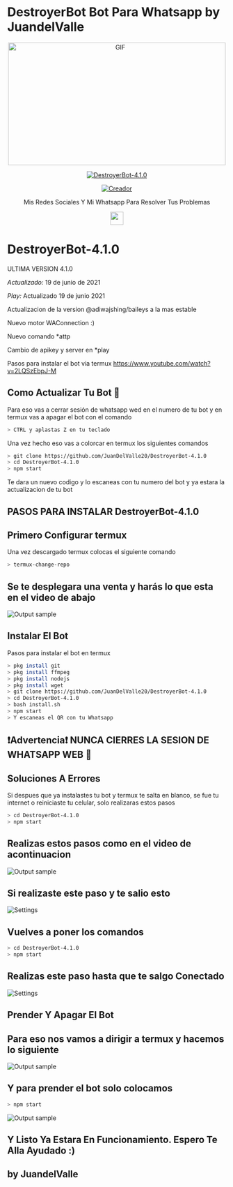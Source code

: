 # DestroyerBot Bot Para Whatsapp by JuandelValle

<p align="center">
<img src="https://github.com/JuanDelValle20/DestroyerBot-4.1.0//blob/main/temples/ezgif-4-5e4fce2c4bbe.gif" alt="GIF" width="500" height="281"/>
</p>
<p align="center">
<a href="#"><img title="DestroyerBot-4.1.0" src="https://img.shields.io/badge/DestroyerBot-4.1.0 -purple?colorA=%cc33ff&colorB=%cc33ff&style=for-the-badge"></a>
</p>

<p align="center">
<a href="https://github.com/JuandelValle20"><img title="Creador" src="https://img.shields.io/badge/Author-JuandelValle20-purple.svg?style=for-the-badge&logo=github"></a>
</p>


<p align="center">
Mis Redes Sociales Y Mi Whatsapp Para Resolver Tus Problemas
</p>

<p align='center'>
   <a href="https://wa.me/50241033780"><img height="30" src="https://github.com/JuanDelValle20/DestroyerBot-4.1.0/blob/main/temples/d9d97d48264770f85d35c208f279152c.png?raw=true"></a>
</P>



# DestroyerBot-4.1.0
ULTIMA VERSION 4.1.0

*Actualizado:* 19 de junio de 2021

*Play:* Actualizado 19 de junio 2021

Actualizacion de la version @adiwajshing/baileys a la mas estable

Nuevo motor WAConnection :)

Nuevo comando *attp

Cambio de apikey y server en *play


Pasos para instalar el bot via termux
https://www.youtube.com/watch?v=2LQSzEbpJ-M


## Como Actualizar Tu Bot 🔄
Para eso vas a cerrar sesión de whatsapp wed en el numero de tu bot y en termux vas a apagar el bot con el comando

```bash
> CTRL y aplastas Z en tu teclado
```

Una vez hecho eso vas a colorcar en termux los siguientes comandos

```bash
> git clone https://github.com/JuanDelValle20/DestroyerBot-4.1.0
> cd DestroyerBot-4.1.0
> npm start
```

Te dara un nuevo codigo y lo escaneas con tu numero del bot y ya estara la actualizacion de tu bot






## PASOS PARA INSTALAR DestroyerBot-4.1.0

## Primero Configurar termux
Una vez descargado termux colocas el siguiente comando

```bash
> termux-change-repo
```

## Se te desplegara una venta y harás lo que esta en el video de abajo

![Output sample](https://github.com/JuanDelValle20/DestroyerBot-4.1.0/blob/main/temples/116244521-ad43a780-a770-11eb-88c6-054fb1950bfd%20(1).gif)


## Instalar El Bot
Pasos para instalar el bot en termux

```bash
> pkg install git
> pkg install ffmpeg
> pkg install nodejs
> pkg install wget
> git clone https://github.com/JuanDelValle20/DestroyerBot-4.1.0
> cd DestroyerBot-4.1.0
> bash install.sh
> npm start
> Y escaneas el QR con tu Whatsapp
```



## ❗Advertencia❗ NUNCA CIERRES LA SESION DE WHATSAPP WEB 🚫




## Soluciones A Errores
Si despues que ya instalastes tu bot y termux te salta en blanco, se fue tu internet o reiniciaste tu celular, solo realizaras estos pasos

```bash
> cd DestroyerBot-4.1.0
> npm start
```

## Realizas estos pasos como en el video de acontinuacion 

![Output sample](https://github.com/JuanDelValle20/DestroyerBot-4.1.0/blob/main/temples/Screenrecorder-2021-05-12-21-09-23-978.gif)

## Si realizaste este paso y te salio esto

![Settings](https://github.com/JuanDelValle20/DestroyerBot-4.1.0/blob/main/temples/IMG_20210513_155715.jpg)

## Vuelves a poner los comandos

```bash
> cd DestroyerBot-4.1.0
> npm start
```

## Realizas este paso hasta que te salgo Conectado

![Settings](https://github.com/JuanDelValle20/DestroyerBot-4.1.0/blob/main/temples/IMG_20210513_155631.jpg)


## Prender Y Apagar El Bot

## Para eso nos vamos a dirigir a termux y hacemos lo siguiente 

![Output sample](https://github.com/JuanDelValle20/DestroyerBot-4.1.0/blob/main/temples/Screenrecorder-2021-05-13-16-12-37-825.gif)


## Y para prender el bot solo colocamos

```bash
> npm start
```
![Output sample](https://github.com/JuanDelValle20/DestroyerBot-4.1.0/blob/main/temples/Screenrecorder-2021-05-13-16-12-49-337.gif)



## Y Listo Ya Estara En Funcionamiento. Espero Te Alla Ayudado :)



## by JuandelValle


